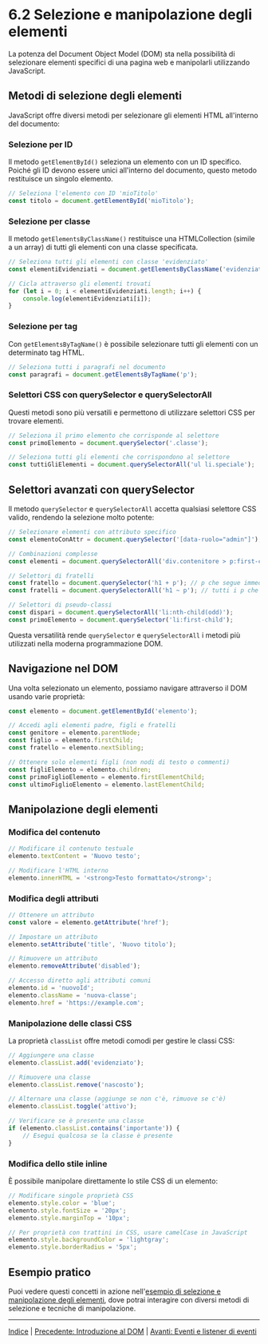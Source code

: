 # 6.2 Selezione e manipolazione degli elementi

La potenza del Document Object Model (DOM) sta nella possibilità di selezionare elementi specifici di una pagina web e manipolarli utilizzando JavaScript.

## Metodi di selezione degli elementi

JavaScript offre diversi metodi per selezionare gli elementi HTML all'interno del documento:

### Selezione per ID

Il metodo `getElementById()` seleziona un elemento con un ID specifico. Poiché gli ID devono essere unici all'interno del documento, questo metodo restituisce un singolo elemento.

```javascript
// Seleziona l'elemento con ID 'mioTitolo'
const titolo = document.getElementById('mioTitolo');
```

### Selezione per classe

Il metodo `getElementsByClassName()` restituisce una HTMLCollection (simile a un array) di tutti gli elementi con una classe specificata.

```javascript
// Seleziona tutti gli elementi con classe 'evidenziato'
const elementiEvidenziati = document.getElementsByClassName('evidenziato');

// Cicla attraverso gli elementi trovati
for (let i = 0; i < elementiEvidenziati.length; i++) {
    console.log(elementiEvidenziati[i]);
}
```

### Selezione per tag

Con `getElementsByTagName()` è possibile selezionare tutti gli elementi con un determinato tag HTML.

```javascript
// Seleziona tutti i paragrafi nel documento
const paragrafi = document.getElementsByTagName('p');
```

### Selettori CSS con querySelector e querySelectorAll

Questi metodi sono più versatili e permettono di utilizzare selettori CSS per trovare elementi.

```javascript
// Seleziona il primo elemento che corrisponde al selettore
const primoElemento = document.querySelector('.classe');

// Seleziona tutti gli elementi che corrispondono al selettore
const tuttiGliElementi = document.querySelectorAll('ul li.speciale');
```

## Selettori avanzati con querySelector

Il metodo `querySelector` e `querySelectorAll` accetta qualsiasi selettore CSS valido, rendendo la selezione molto potente:

```javascript
// Selezionare elementi con attributo specifico
const elementoConAttr = document.querySelector('[data-ruolo="admin"]');

// Combinazioni complesse
const elementi = document.querySelectorAll('div.contenitore > p:first-child');

// Selettori di fratelli
const fratello = document.querySelector('h1 + p'); // p che segue immediatamente h1
const fratelli = document.querySelectorAll('h1 ~ p'); // tutti i p che seguono h1

// Selettori di pseudo-classi
const dispari = document.querySelectorAll('li:nth-child(odd)');
const primoElemento = document.querySelector('li:first-child');
```

Questa versatilità rende `querySelector` e `querySelectorAll` i metodi più utilizzati nella moderna programmazione DOM.

## Navigazione nel DOM

Una volta selezionato un elemento, possiamo navigare attraverso il DOM usando varie proprietà:

```javascript
const elemento = document.getElementById('elemento');

// Accedi agli elementi padre, figli e fratelli
const genitore = elemento.parentNode;
const figlio = elemento.firstChild;
const fratello = elemento.nextSibling;

// Ottenere solo elementi figli (non nodi di testo o commenti)
const figliElemento = elemento.children;
const primoFiglioElemento = elemento.firstElementChild;
const ultimoFiglioElemento = elemento.lastElementChild;
```

## Manipolazione degli elementi

### Modifica del contenuto

```javascript
// Modificare il contenuto testuale
elemento.textContent = 'Nuovo testo';

// Modificare l'HTML interno
elemento.innerHTML = '<strong>Testo formattato</strong>';
```

### Modifica degli attributi

```javascript
// Ottenere un attributo
const valore = elemento.getAttribute('href');

// Impostare un attributo
elemento.setAttribute('title', 'Nuovo titolo');

// Rimuovere un attributo
elemento.removeAttribute('disabled');

// Accesso diretto agli attributi comuni
elemento.id = 'nuovoId';
elemento.className = 'nuova-classe';
elemento.href = 'https://example.com';
```

### Manipolazione delle classi CSS

La proprietà `classList` offre metodi comodi per gestire le classi CSS:

```javascript
// Aggiungere una classe
elemento.classList.add('evidenziato');

// Rimuovere una classe
elemento.classList.remove('nascosto');

// Alternare una classe (aggiunge se non c'è, rimuove se c'è)
elemento.classList.toggle('attivo');

// Verificare se è presente una classe
if (elemento.classList.contains('importante')) {
    // Esegui qualcosa se la classe è presente
}
```

### Modifica dello stile inline

È possibile manipolare direttamente lo stile CSS di un elemento:

```javascript
// Modificare singole proprietà CSS
elemento.style.color = 'blue';
elemento.style.fontSize = '20px';
elemento.style.marginTop = '10px';

// Per proprietà con trattini in CSS, usare camelCase in JavaScript
elemento.style.backgroundColor = 'lightgray';
elemento.style.borderRadius = '5px';
```

## Esempio pratico

Puoi vedere questi concetti in azione nell'[esempio di selezione e manipolazione degli elementi](<Esempi/06.2-esempio-selezione-elementi.html>), dove potrai interagire con diversi metodi di selezione e tecniche di manipolazione.

---

[Indice](<README.md>) | [Precedente: Introduzione al DOM](<06.1%20-%20Introduzione%20al%20DOM.md>) | [Avanti: Eventi e listener di eventi](<06.3%20-%20Eventi%20e%20listener%20di%20eventi.md>)